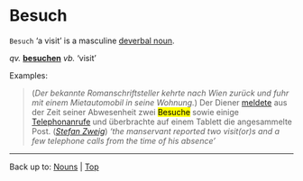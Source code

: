 # Besuch

`Besuch` ‘a visit’ is a masculine [deverbal noun](../../deverbalNouns.md).

*qv.* **[besuchen](../../../verbs/b/be/besuchen.md)** *vb.* ‘visit’

Examples:

> (*Der bekannte Romanschriftsteller kehrte nach Wien zurück und fuhr mit einem Mietautomobil in seine Wohnung.*) Der Diener [meldete](../../../verbs/m/me/melden.md) aus der Zeit seiner Abwesenheit zwei <mark>Besuche</mark> sowie einige [Telephonanrufe](../../t/te/Telephonanruf.md) und überbrachte auf einem Tablett die angesammelte Post. (*[Stefan Zweig](../../../texts/StefanZweig/BriefEinerUnbekannten.md)*) *‘the manservant reported two visit(or)s and a few telephone calls from the time of his absence’*

----

Back up to: [Nouns](../../index.md) | [Top](../../../index.md)
